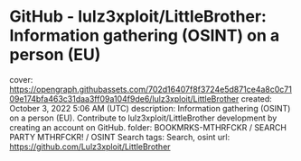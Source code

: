 # GitHub - lulz3xploit/LittleBrother: Information gathering (OSINT) on a person (EU)

cover: https://opengraph.githubassets.com/702d16407f8f3724e5d871ce4a8c0c7109e174bfa463c31daa3ff09a104f9de6/lulz3xploit/LittleBrother
created: October 3, 2022 5:06 AM (UTC)
description: Information gathering (OSINT) on a person (EU). Contribute to lulz3xploit/LittleBrother development by creating an account on GitHub.
folder: BOOKMRKS-MTHRFCKR / SEARCH PARTY MTHRFCKR! / OSINT Search
tags: Search, osint
url: https://github.com/Lulz3xploit/LittleBrother